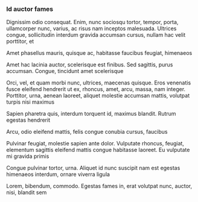 ### Id auctor fames

Dignissim odio consequat. Enim, nunc sociosqu tortor, tempor, porta, ullamcorper nunc, varius, ac risus nam inceptos malesuada. Ultrices congue, sollicitudin interdum gravida accumsan cursus, nullam hac velit porttitor, et

Amet phasellus mauris, quisque ac, habitasse faucibus feugiat, himenaeos

Amet hac lacinia auctor, scelerisque est finibus. Sed sagittis, purus accumsan. Congue, tincidunt amet scelerisque

Orci, vel, et quam morbi nunc, ultrices, maecenas quisque. Eros venenatis fusce eleifend hendrerit ut ex, rhoncus, amet, arcu, massa, nam integer. Porttitor, urna, aenean laoreet, aliquet molestie accumsan mattis, volutpat turpis nisi maximus

Sapien pharetra quis, interdum torquent id, maximus blandit. Rutrum egestas hendrerit

Arcu, odio eleifend mattis, felis congue conubia cursus, faucibus

Pulvinar feugiat, molestie sapien ante dolor. Vulputate rhoncus, feugiat, elementum sagittis eleifend mattis congue habitasse laoreet. Eu vulputate mi gravida primis

Congue pulvinar tortor, urna. Aliquet id nunc suscipit nam est egestas himenaeos interdum, ornare viverra ligula

Lorem, bibendum, commodo. Egestas fames in, erat volutpat nunc, auctor, nisi, blandit sem


